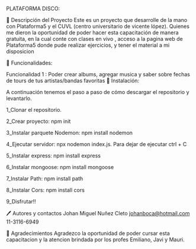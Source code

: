 PLATAFORMA DISCO:

📝 Descripción del Proyecto
Este es un proyecto que desarrolle de la mano con Plataforma5 y el CUVL (centro universitario de vicente lópez). Quienes me dieron la oportunidad de poder hacer esta capacitación de manera gratuita, en la cual conte con clases en vivo , acceso a la pagina web de Plataforma5 donde pude realizar ejercicios, y tener el material a mi disposicion

🔨 Funcionalidades:

Funcionalidad 1 : Poder crear albums, agregar musica y saber sobre fechas de tours de tus artistas/bandas favoritas
🔧 Instalación:

A continuación tenemos el paso a paso de cómo descargar el repositorio y levantarlo.

1_Clonar el repositorio.

2_Crear proyecto: npm init

3_Instalar parquete Nodemon: npm install nodemon

4_Ejecutar servidor: npx nodemon index.js. Para dejar de ejecutar ctrl + C

5_Instalar express: npm install express

6_Instalar mongoose: npm install mongoose

7_Instalar Path: npm install path

8_Instalar Cors: npm install cors

9_Disfrutar!!

🖊️ Autores y contactos
Johan Miguel Nuñez Cleto johanboca@hotmail.com 11-3116-6949

🎁 Agradecimientos
Agradezco la oportunidad de poder cursar esta capacitacion y la atencion brindada por los profes Emiliano, Javi y Mauri.